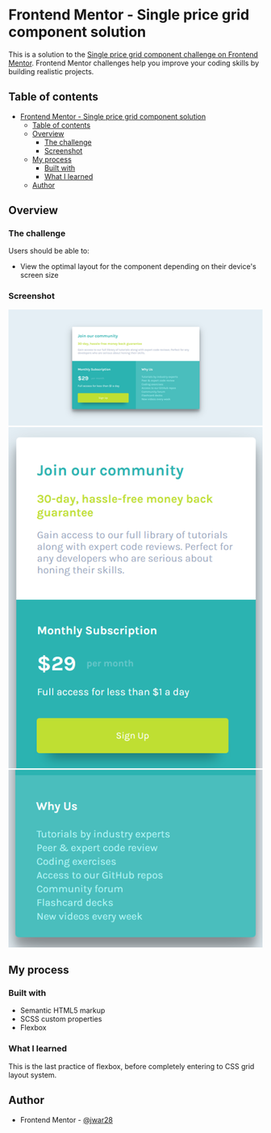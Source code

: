 # Frontend Mentor - Single price grid component solution

This is a solution to the [Single price grid component challenge on Frontend Mentor](https://www.frontendmentor.io/challenges/single-price-grid-component-5ce41129d0ff452fec5abbbc). Frontend Mentor challenges help you improve your coding skills by building realistic projects. 

## Table of contents

- [Frontend Mentor - Single price grid component solution](#frontend-mentor---single-price-grid-component-solution)
  - [Table of contents](#table-of-contents)
  - [Overview](#overview)
    - [The challenge](#the-challenge)
    - [Screenshot](#screenshot)
  - [My process](#my-process)
    - [Built with](#built-with)
    - [What I learned](#what-i-learned)
  - [Author](#author)

## Overview

### The challenge

Users should be able to:

- View the optimal layout for the component depending on their device's screen size

### Screenshot

![Desktop view screenshot](images/screenshot.png)
![Mobile view screenshot](images/screenshot2.png)
![Mobile view screenshot](images/screenshot3.png)

## My process

### Built with

- Semantic HTML5 markup
- SCSS custom properties
- Flexbox

### What I learned

This is the last practice of flexbox, before completely entering to CSS grid layout system.

## Author

- Frontend Mentor - [@jwar28](https://www.frontendmentor.io/profile/jwar28)